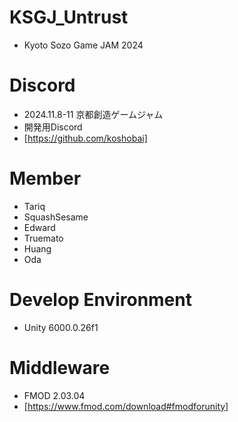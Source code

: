 # KSGJ_Untrust
- Kyoto Sozo Game JAM 2024

# Discord
- 2024.11.8-11 京都創造ゲームジャム
- 開発用Discord
- [https://github.com/koshobai]

# Member
- Tariq
- SquashSesame
- Edward
- Truemato
- Huang
- Oda

# Develop Environment
- Unity 6000.0.26f1

# Middleware
- FMOD 2.03.04
- [https://www.fmod.com/download#fmodforunity]

